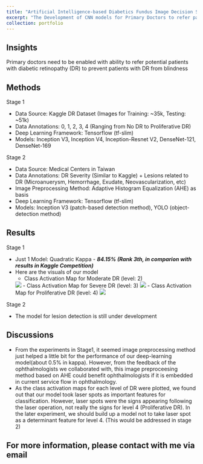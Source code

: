 ```yaml
---
title: "Artificial Intelligence-based Diabetics Fundus Image Decision Support"
excerpt: "The Development of CNN models for Primary Doctors to refer patients with DR to ophthalmologists<br/><img src='/cfyehprofile/images/DR_L2.gif'>"
collection: portfolio
---
```

  

Insights
---
Primary doctors need to be enabled with ability to refer potential patients with diabetic retinopathy (DR) to prevent patients with DR from blindness

Methods
---
Stage 1
- Data Source: Kaggle DR Dataset (Images for Training: ~35k, Testing: ~51k)
- Data Annotations: 0, 1, 2, 3, 4 (Ranging from No DR to Proliferative DR)
- Deep Learning Framework: Tensorflow (tf-slim)
- Models: Inception V3, Inception V4, Inception-Resnet V2, DenseNet-121, DenseNet-169

Stage 2
- Data Source: Medical Centers in Taiwan
- Data Annotations: DR Severity (Similar to Kaggle) + Lesions related to DR (Microanuerysm, Hemorrhage, Exudate, Neovascularization, etc)
- Image Preprocessing Method: Adaptive Histogram Equalization (AHE) as basis
- Deep Learning Framework: Tensorflow (tf-slim)
- Models: Inception V3 (patch-based detection method), YOLO (object-detection method)

Results
---
Stage 1
- Just 1 Model: Quadratic Kappa - **_84.15% (Rank 3th, in comparion with results in Kaggle Competition)_**
- Here are the visuals of our model
	- Class Activation Map for Moderate DR (level: 2) 
	<img src='/cfyehprofile/images/DR_L2.gif'>
	- Class Activation Map for Severe DR (level: 3)
	<img src='/cfyehprofile/images/DR_L3.gif'>
	- Class Activation Map for Proliferative DR (level: 4)
	<img src='/cfyehprofile/images/DR_L4.gif'>

Stage 2
- The model for lesion detection is still under development 


Discussions
---
- From the experiments in Stage1, it seemed image preprocessing method  just helped a little bit for the performance of our deep-learning model(about 0.5% in kappa). However, from the feedback of the ophthalmologists we collaborated with, this image preproceesing method based on AHE could benefit ophthalmologists if it is embedded in current service flow in ophthalmology.
- As the class activation maps for each level of DR were plotted, we found out that our model took laser spots as important features for classification. However, laser spots were the signs appearing following the laser operation, not really the signs for level 4 (Proliferative DR). In the later experiment, we should build up a model not to take laser spot as a determinant feature for level 4. (This would be addressed in stage 2)


## For more information, please contact with me via email